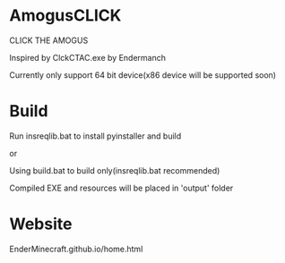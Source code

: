 # AmogusCLICK
CLICK THE AMOGUS

Inspired by ClckCTAC.exe by Endermanch

Currently only support 64 bit device(x86 device will be supported soon)

# Build
Run insreqlib.bat to install pyinstaller and build 

or

Using build.bat to build only(insreqlib.bat recommended)

Compiled EXE and resources will be placed in 'output' folder

# Website
EnderMinecraft.github.io/home.html
